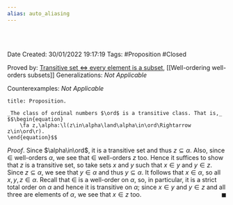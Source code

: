 ```yaml
---
alias: auto_aliasing
---
```


<br />
<br />

Date Created: 30/01/2022 19:17:19
Tags: #Proposition #Closed 

Proved by: [Transitive set $\Leftrightarrow$ every element is a subset](Transitive%20set%20iff%20every%20element%20is%20a%20subset.md), [[Well-ordering well-orders subsets]]
Generalizations: _Not Applicable_

Counterexamples: _Not Applicable_

``` ad-Proposition
title: Proposition.

_The class of ordinal numbers $\ord$ is a transitive class. That is,_
$$\begin{equation}
    \fa z,\alpha:\l(z\in\alpha\land\alpha\in\ord\Rightarrow z\in\ord\r).
\end{equation}$$

```

_Proof_. Since $\alpha\in\ord$, it is a transitive set and thus $z\subseteq\alpha$. Also, since $\in$ well-orders $\alpha$, we see that $\in$ well-orders $z$ too. Hence it suffices to show that $z$ is a transitive set, so take sets $x$ and $y$ such that $x\in y$ and $y\in z$. Since $z\subseteq\alpha$, we see that $y\in\alpha$ and thus $y\subseteq\alpha$. It follows that $x\in\alpha$, so all $x,y,z\in\alpha$. Recall that $\in$ is a well-order on $\alpha$, so, in particular, it is a strict total order on $\alpha$ and hence it is transitive on $\alpha$; since $x\in y$ and $y\in z$ and all three are elements of $\alpha$, we see that $x\in z$ too.<span style="float:right;">$\blacksquare$</span>
